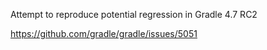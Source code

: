 Attempt to reproduce potential regression in Gradle 4.7 RC2

<https://github.com/gradle/gradle/issues/5051>

